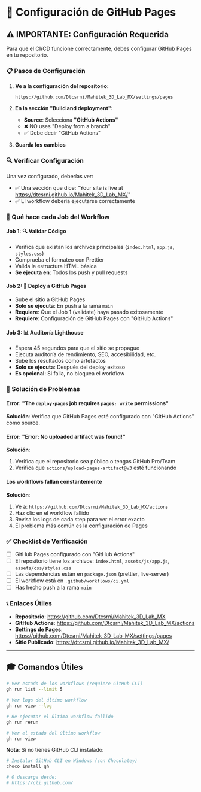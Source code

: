 # 🔧 Configuración de GitHub Pages

## ⚠️ IMPORTANTE: Configuración Requerida

Para que el CI/CD funcione correctamente, debes configurar GitHub Pages en tu repositorio.

### 📋 Pasos de Configuración

1. **Ve a la configuración del repositorio:**
   ```
   https://github.com/Dtcsrni/Mahitek_3D_Lab_MX/settings/pages
   ```

2. **En la sección "Build and deployment":**
   - **Source**: Selecciona **"GitHub Actions"** 
   - ❌ NO uses "Deploy from a branch"
   - ✅ Debe decir "GitHub Actions"

3. **Guarda los cambios**

### 🔍 Verificar Configuración

Una vez configurado, deberías ver:
- ✅ Una sección que dice: "Your site is live at https://dtcsrni.github.io/Mahitek_3D_Lab_MX/"
- ✅ El workflow debería ejecutarse correctamente

### 🎯 Qué hace cada Job del Workflow

#### Job 1: 🔍 Validar Código
- Verifica que existan los archivos principales (`index.html`, `app.js`, `styles.css`)
- Comprueba el formateo con Prettier
- Valida la estructura HTML básica
- **Se ejecuta en**: Todos los push y pull requests

#### Job 2: 🚀 Deploy a GitHub Pages
- Sube el sitio a GitHub Pages
- **Solo se ejecuta**: En push a la rama `main`
- **Requiere**: Que el Job 1 (validate) haya pasado exitosamente
- **Requiere**: Configuración de GitHub Pages con "GitHub Actions"

#### Job 3: 📊 Auditoría Lighthouse
- Espera 45 segundos para que el sitio se propague
- Ejecuta auditoría de rendimiento, SEO, accesibilidad, etc.
- Sube los resultados como artefactos
- **Solo se ejecuta**: Después del deploy exitoso
- **Es opcional**: Si falla, no bloquea el workflow

### 🚨 Solución de Problemas

#### Error: "The `deploy-pages` job requires `pages: write` permissions"
**Solución**: Verifica que GitHub Pages esté configurado con "GitHub Actions" como source.

#### Error: "Error: No uploaded artifact was found!"
**Solución**: 
1. Verifica que el repositorio sea público o tengas GitHub Pro/Team
2. Verifica que `actions/upload-pages-artifact@v3` esté funcionando

#### Los workflows fallan constantemente
**Solución**:
1. Ve a: `https://github.com/Dtcsrni/Mahitek_3D_Lab_MX/actions`
2. Haz clic en el workflow fallido
3. Revisa los logs de cada step para ver el error exacto
4. El problema más común es la configuración de Pages

### ✅ Checklist de Verificación

- [ ] GitHub Pages configurado con "GitHub Actions"
- [ ] El repositorio tiene los archivos: `index.html`, `assets/js/app.js`, `assets/css/styles.css`
- [ ] Las dependencias están en `package.json` (prettier, live-server)
- [ ] El workflow está en `.github/workflows/ci.yml`
- [ ] Has hecho push a la rama `main`

### 📞 Enlaces Útiles

- **Repositorio**: https://github.com/Dtcsrni/Mahitek_3D_Lab_MX
- **GitHub Actions**: https://github.com/Dtcsrni/Mahitek_3D_Lab_MX/actions
- **Settings de Pages**: https://github.com/Dtcsrni/Mahitek_3D_Lab_MX/settings/pages
- **Sitio Publicado**: https://dtcsrni.github.io/Mahitek_3D_Lab_MX/

---

## 🎓 Comandos Útiles

```bash
# Ver estado de los workflows (requiere GitHub CLI)
gh run list --limit 5

# Ver logs del último workflow
gh run view --log

# Re-ejecutar el último workflow fallido
gh run rerun

# Ver el estado del último workflow
gh run view
```

**Nota**: Si no tienes GitHub CLI instalado:
```bash
# Instalar GitHub CLI en Windows (con Chocolatey)
choco install gh

# O descarga desde:
# https://cli.github.com/
```
